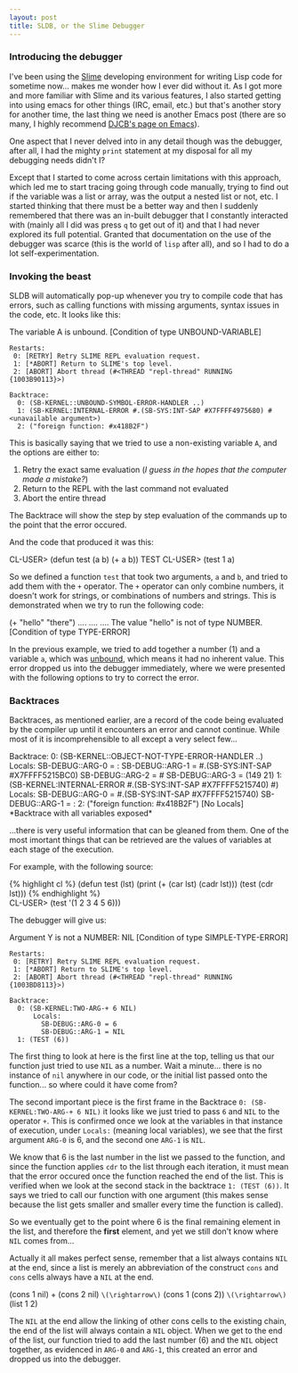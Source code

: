 ```yaml
---
layout: post
title: SLDB, or the Slime Debugger
---
```


### Introducing the debugger
I've been using the [Slime](http://common-lisp.net/project/slime/) developing environment for writing Lisp code for sometime now... makes me wonder how I ever did without it. As I got more and more familiar with Slime and its various features, I also started getting into using emacs for other things (IRC, email, etc.) but that's another story for another time, the last thing we need is another Emacs post (there are so many, I highly recommend [DJCB's page on Emacs](http://emacs-fu.blogspot.com)).

One aspect that I never delved into in any detail though was the debugger, after all, I had the mighty `print` statement at my disposal for all my debugging needs didn't I?

Except that I started to come across certain limitations with this approach, which led me to start tracing going through code manually, trying to find out if the variable was a list or array, was the output a nested list or not, etc. I started thinking that there must be a better way and then I suddenly remembered that there was an in-built debugger that I constantly interacted with (mainly all I did was press `q` to get out of it) and that I had never explored its full potential. Granted that documentation on the use of the debugger was scarce (this is the world of `lisp` after all), and so I had to do a lot self-experimentation.

### Invoking the beast
SLDB will automatically pop-up whenever you try to compile code that has errors, such as calling functions with missing arguments, syntax issues in the code, etc. It looks like this:

<section class="shell">
    The variable A is unbound.
       [Condition of type UNBOUND-VARIABLE]

    Restarts:
     0: [RETRY] Retry SLIME REPL evaluation request.
     1: [*ABORT] Return to SLIME's top level.
     2: [ABORT] Abort thread (#<THREAD "repl-thread" RUNNING {1003B90113}>)

    Backtrace:
      0: (SB-KERNEL::UNBOUND-SYMBOL-ERROR-HANDLER ..)
      1: (SB-KERNEL:INTERNAL-ERROR #.(SB-SYS:INT-SAP #X7FFFF4975680) #<unavailable argument>)
      2: ("foreign function: #x418B2F")
</section>

This is basically saying that we tried to use a non-existing variable `A`, and the options are either to:

1. Retry the exact same evaluation (*I guess in the hopes that the computer made a mistake?*)
2. Return to the REPL with the last command not evaluated
3. Abort the entire thread

The Backtrace will show the step by step evaluation of the commands up to the point that the error occured.

And the code that produced it was this:

<section class="shell">
    CL-USER> (defun test (a b)
               (+ a b))
    TEST
    CL-USER> (test 1 a)
</section>

So we defined a function `test` that took two arguments, `a` and `b`, and tried to add them with the `+` operator. The `+` operator can only combine numbers, it doesn't work for strings, or combinations of numbers and strings. This is demonstrated when we try to run the following code:

<section class="shell">
    (+ "hello" "there")
    ....
    ....
    ....
    The value "hello" is not of type NUMBER.
       [Condition of type TYPE-ERROR]
</section>

In the previous example, we tried to add together a number (1) and a variable `a`, which was [unbound](http://www.cs.cmu.edu/Groups/AI/html/cltl/clm/node58.html), which means it had no inherent value. This error dropped us into the debugger immediately, where we were presented with the following options to try to correct the error.

### Backtraces
Backtraces, as mentioned earlier, are a record of the code being evaluated by the compiler up until it encounters an error and cannot continue. While most of it is incomprehensible to all except a very select few...

<section class="shell">
    Backtrace:
      0: (SB-KERNEL::OBJECT-NOT-TYPE-ERROR-HANDLER ..)
          Locals:
            SB-DEBUG::ARG-0 = :<NOT-AVAILABLE>
            SB-DEBUG::ARG-1 = #.(SB-SYS:INT-SAP #X7FFFF5215BC0)
            SB-DEBUG::ARG-2 = #<SB-ALIEN-INTERNALS:ALIEN-VALUE :SAP #X7FFFF5215740 :TYPE (* (STRUCT SB-VM::OS-CONTEXT-T-STRUCT))>
            SB-DEBUG::ARG-3 = (149 21)
      1: (SB-KERNEL:INTERNAL-ERROR #.(SB-SYS:INT-SAP #X7FFFF5215740) #<unavailable argument>)
          Locals:
            SB-DEBUG::ARG-0 = #.(SB-SYS:INT-SAP #X7FFFF5215740)
            SB-DEBUG::ARG-1 = :<NOT-AVAILABLE>
      2: ("foreign function: #x418B2F")
          [No Locals]
</section>
*Backtrace with all variables exposed*

...there is very useful information that can be gleaned from them. One of the most imortant things that can be retrieved are the values of variables at each stage of the execution.

For example, with the following source:

<section class="code">
  {% highlight cl %}
    (defun test (lst)
      (print (+ (car lst) (cadr lst)))
      (test (cdr lst)))
  {% endhighlight %}
</section>

<section class="shell">
    CL-USER> (test '(1 2 3 4 5 6)))
</section>

The debugger will give us:

<section class="shell">
    Argument Y is not a NUMBER: NIL
       [Condition of type SIMPLE-TYPE-ERROR]

    Restarts:
     0: [RETRY] Retry SLIME REPL evaluation request.
     1: [*ABORT] Return to SLIME's top level.
     2: [ABORT] Abort thread (#<THREAD "repl-thread" RUNNING {1003BD8113}>)

    Backtrace:
      0: (SB-KERNEL:TWO-ARG-+ 6 NIL)
          Locals:
            SB-DEBUG::ARG-0 = 6
            SB-DEBUG::ARG-1 = NIL
      1: (TEST (6))
</section>

The first thing to look at here is the first line at the top, telling us that our function just tried to use `NIL` as a number. Wait a minute... there is no instance of `nil` anywhere in our code, or the initial list passed onto the function... so where could it have come from?

The second important piece is the first frame in the Backtrace `0: (SB-KERNEL:TWO-ARG-+ 6 NIL)` it looks like we just tried to pass `6` and `NIL` to the operator `+`. This is confirmed once we look at the variables in that instance of execution, under `Locals:` (meaning local variables), we see that the first argument `ARG-0` is 6, and the second one `ARG-1` is `NIL`. 

We know that 6 is the last number in the list we passed to the function, and since the function applies `cdr` to the list through each iteration, it must mean that the error occured once the function reached the end of the list. This is verified when we look at the second stack in the backtrace `1: (TEST (6))`. It says we tried to call our function with one argument (this makes sense because the list gets smaller and smaller every time the function is called). 

So we eventually get to the point where 6 is the final remaining element in the list, and therefore the **first** element, and yet we still don't know where `NIL` comes from...

Actually it all makes perfect sense, remember that a list always contains `NIL` at the end, since a list is merely an abbreviation of the construct `cons` and `cons` cells always have a `NIL` at the end.

(cons 1 nil) + (cons 2 nil) `\(\rightarrow\)` (cons 1 (cons 2)) `\(\rightarrow\)` (list 1 2)

The `NIL` at the end allow the linking of other cons cells to the existing chain, the end of the list will always contain a `NIL` object. When we get to the end of the list, our function tried to add the last number (6) and the `NIL` object together, as evidenced in `ARG-0` and `ARG-1`, this created an error and dropped us into the debugger. 
